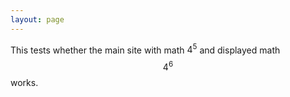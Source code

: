 ```yaml
---
layout: page
---
```


This tests whether the main site with math $4^5$  and displayed math $$4^6$$ works.
